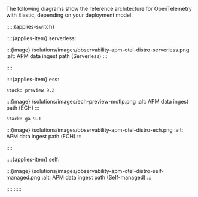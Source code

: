 The following diagrams show the reference architecture for OpenTelemetry with Elastic, depending on your deployment model.

:::::{applies-switch}

::::{applies-item} serverless:

:::{image} /solutions/images/observability-apm-otel-distro-serverless.png
:alt: APM data ingest path (Serverless)
:::

::::

::::{applies-item} ess:

```{applies_to}
stack: preview 9.2
```
:::{image} /solutions/images/ech-preview-motlp.png
:alt: APM data ingest path (ECH)
:::

```{applies_to}
stack: ga 9.1
```

:::{image} /solutions/images/observability-apm-otel-distro-ech.png
:alt: APM data ingest path (ECH)
:::

::::

::::{applies-item} self:

:::{image} /solutions/images/observability-apm-otel-distro-self-managed.png
:alt: APM data ingest path (Self-managed)
:::

::::
:::::
